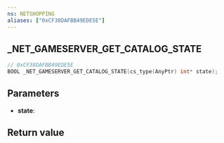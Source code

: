 ```yaml
---
ns: NETSHOPPING
aliases: ["0xCF38DAFBB49EDE5E"]
---
```

## _NET_GAMESERVER_GET_CATALOG_STATE

```c
// 0xCF38DAFBB49EDE5E
BOOL _NET_GAMESERVER_GET_CATALOG_STATE(cs_type(AnyPtr) int* state);
```

## Parameters
* **state**: 

## Return value
